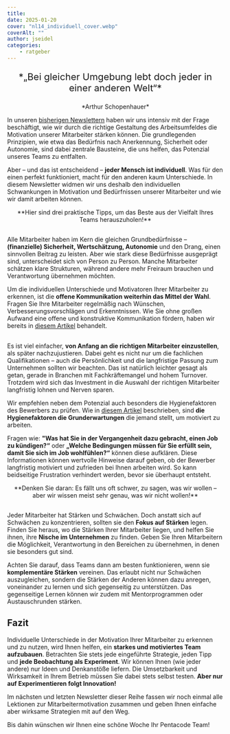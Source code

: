 ```yaml
---
title: 
date: 2025-01-20
cover: "nl14_individuell_cover.webp"
coverAlt: ""
author: jseidel
categories:
    - ratgeber
---
```


<p style="text-align: center; font-size: 22px;"> *„Bei gleicher Umgebung lebt doch jeder in einer anderen Welt“* </p>

<p style="text-align: center"> *Arthur Schopenhauer*  </p>

In unseren [bisherigen Newslettern](/blog/) haben wir uns intensiv mit der Frage beschäftigt, wie wir durch die richtige Gestaltung des Arbeitsumfeldes die Motivation unserer Mitarbeiter stärken können. Die grundlegenden Prinzipien, wie etwa das Bedürfnis nach Anerkennung, Sicherheit oder Autonomie, sind dabei zentrale Bausteine, die uns helfen, das Potenzial unseres Teams zu entfalten.

Aber – und das ist entscheidend – **jeder Mensch ist individuell**. Was für den einen perfekt funktioniert, macht für den anderen kaum Unterschiede. In diesem Newsletter widmen wir uns deshalb den individuellen Schwankungen in Motivation und Bedürfnissen unserer Mitarbeiter und wie wir damit arbeiten können.

<p style="text-align: center"> **Hier sind drei praktische Tipps, um das Beste aus der Vielfalt Ihres Teams herauszuholen!** </p>

##

Alle Mitarbeiter haben im Kern die gleichen Grundbedürfnisse – **(finanzielle) Sicherheit, Wertschätzung, Autonomie** und den Drang, einen sinnvollen Beitrag zu leisten. Aber wie stark diese Bedürfnisse ausgeprägt sind, unterscheidet sich von Person zu Person. Manche Mitarbeiter schätzen klare Strukturen, während andere mehr Freiraum brauchen und Verantwortung übernehmen möchten.

Um die individuellen Unterschiede und Motivatoren Ihrer Mitarbeiter zu erkennen, ist die **offene Kommunikation weiterhin das Mittel der Wahl**. Fragen Sie Ihre Mitarbeiter regelmäßig nach Wünschen, Verbesserungsvorschlägen und Erkenntnissen. Wie Sie ohne großen Aufwand eine offene und konstruktive Kommunikation fördern, haben wir bereits in [diesem Artikel](/blog/motivation_4_kommunikation/) behandelt.

##

Es ist viel einfacher, **von Anfang an die richtigen Mitarbeiter einzustellen**, als später nachzujustieren. Dabei geht es nicht nur um die fachlichen Qualifikationen – auch die Persönlichkeit und die langfristige Passung zum Unternehmen sollten wir beachten. Das ist natürlich leichter gesagt als getan, gerade in Branchen mit Fachkräftemangel und hohem Turnover. Trotzdem wird sich das Investment in die Auswahl der richtigen Mitarbeiter langfristig lohnen und Nerven sparen.

Wir empfehlen neben dem Potenzial auch besonders die Hygienefaktoren des Bewerbers zu prüfen. Wie in [diesem Artikel](/blog/motivation_2_hygienefaktoren/) beschrieben, sind **die Hygienefaktoren die Grunderwartungen** die jemand stellt, um motiviert zu arbeiten.

Fragen wie: **"Was hat Sie in der Vergangenheit dazu gebracht, einen Job zu kündigen?“** oder **„Welche Bedingungen müssen für Sie erfüllt sein, damit Sie sich im Job wohlfühlen?“** können diese aufklären. Diese Informationen können wertvolle Hinweise darauf geben, ob der Bewerber langfristig motiviert und zufrieden bei Ihnen arbeiten wird. So kann beidseitige Frustration verhindert werden, bevor sie überhaupt entsteht.

<p style="text-align: center"> **Denken Sie daran: Es fällt uns oft schwer, zu sagen, was wir wollen – aber wir wissen meist sehr genau, was wir nicht wollen!** </p>

##

Jeder Mitarbeiter hat Stärken und Schwächen. Doch anstatt sich auf Schwächen zu konzentrieren, sollten sie den **Fokus auf Stärken** legen. Finden Sie heraus, wo die Stärken Ihrer Mitarbeiter liegen, und helfen Sie ihnen, ihre **Nische im Unternehmen** zu finden. Geben Sie Ihren Mitarbeitern die Möglichkeit, Verantwortung in den Bereichen zu übernehmen, in denen sie besonders gut sind.

Achten Sie darauf, dass Teams dann am besten funktionieren, wenn sie **komplementäre Stärken** vereinen. Das erlaubt nicht nur Schwächen auszugleichen, sondern die Stärken der Anderen können dazu anregen, voneinander zu lernen und sich gegenseitig zu unterstützen. Das gegenseitige Lernen können wir zudem mit Mentorprogrammen oder Austauschrunden stärken.

## Fazit

Individuelle Unterschiede in der Motivation Ihrer Mitarbeiter zu erkennen und zu nutzen, wird Ihnen helfen, ein **starkes und motiviertes Team aufzubauen**. Betrachten Sie stets jede eingeführte Strategie, jeden Tipp und **jede Beobachtung als Experiment**. Wir können Ihnen (wie jeder andere) nur Ideen und Denkanstöße liefern. Die Umsetzbarkeit und Wirksamkeit in Ihrem Betrieb müssen Sie dabei stets selbst testen. **Aber nur auf Experimentieren folgt Innovation!**


Im nächsten und letzten Newsletter dieser Reihe fassen wir noch einmal alle Lektionen zur Mitarbeitermotivation zusammen und geben Ihnen einfache aber wirksame Strategien mit auf den Weg.



Bis dahin wünschen wir Ihnen eine schöne Woche
Ihr Pentacode Team!